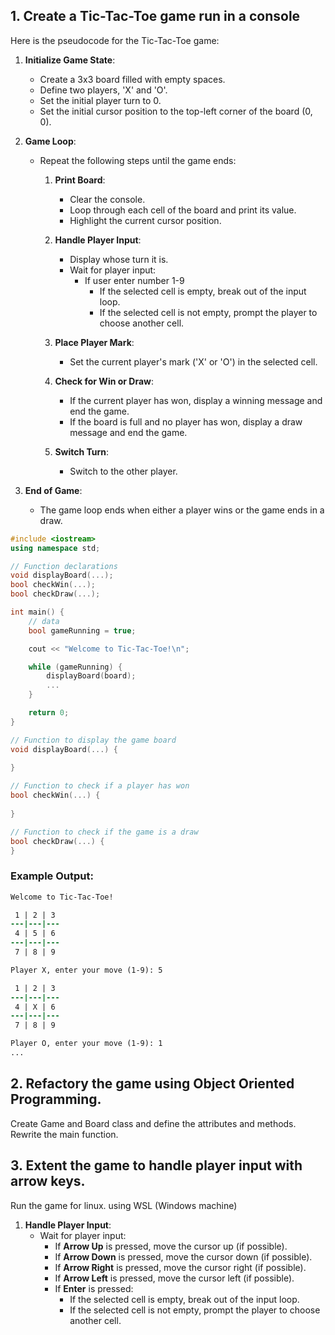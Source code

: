 ## 1. Create a Tic-Tac-Toe game run in a console

Here is the pseudocode for the Tic-Tac-Toe game:

1. **Initialize Game State**:
    
    * Create a 3x3 board filled with empty spaces.
    * Define two players, 'X' and 'O'.
    * Set the initial player turn to 0.
    * Set the initial cursor position to the top-left corner of the board (0, 0).
2. **Game Loop**:
    
    * Repeat the following steps until the game ends:
        1. **Print Board**:
            * Clear the console.
            * Loop through each cell of the board and print its value.
            * Highlight the current cursor position.
        2. **Handle Player Input**:
            * Display whose turn it is.
            * Wait for player input:
                * If user enter number 1-9 
                    * If the selected cell is empty, break out of the input loop.
                    * If the selected cell is not empty, prompt the player to choose another cell.
                    
        3. **Place Player Mark**:
            * Set the current player's mark ('X' or 'O') in the selected cell.
        4. **Check for Win or Draw**:
            * If the current player has won, display a winning message and end the game.
            * If the board is full and no player has won, display a draw message and end the game.
        5. **Switch Turn**:
            * Switch to the other player.
3. **End of Game**:
    
    * The game loop ends when either a player wins or the game ends in a draw.


```cpp
#include <iostream>
using namespace std;

// Function declarations
void displayBoard(...);
bool checkWin(...);
bool checkDraw(...);

int main() {
    // data
    bool gameRunning = true;

    cout << "Welcome to Tic-Tac-Toe!\n";

    while (gameRunning) {
        displayBoard(board);
        ...
    }

    return 0;
}

// Function to display the game board
void displayBoard(...) {
    
}

// Function to check if a player has won
bool checkWin(...) {
    
}

// Function to check if the game is a draw
bool checkDraw(...) {
}
```

### Example Output:

```diff
Welcome to Tic-Tac-Toe!

 1 | 2 | 3 
---|---|---
 4 | 5 | 6 
---|---|---
 7 | 8 | 9 

Player X, enter your move (1-9): 5

 1 | 2 | 3 
---|---|---
 4 | X | 6 
---|---|---
 7 | 8 | 9 

Player O, enter your move (1-9): 1
...
```

## 2. Refactory the game using Object Oriented Programming.

Create Game and Board class and define the attributes and methods. Rewrite the main function.

## 3. Extent the game to handle player input with arrow keys. 

Run the game for linux. using WSL (Windows machine)

1. **Handle Player Input**:
    * Wait for player input:
        * If **Arrow Up** is pressed, move the cursor up (if possible).
        * If **Arrow Down** is pressed, move the cursor down (if possible).
        * If **Arrow Right** is pressed, move the cursor right (if possible).
        * If **Arrow Left** is pressed, move the cursor left (if possible).
        * If **Enter** is pressed:
            * If the selected cell is empty, break out of the input loop.
            * If the selected cell is not empty, prompt the player to choose another cell.
